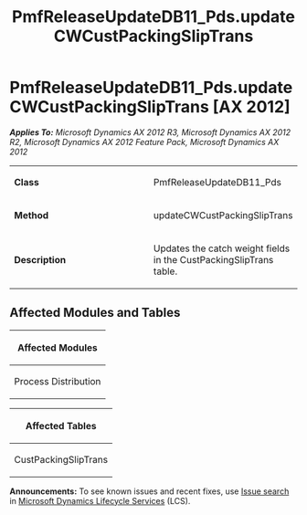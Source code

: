 ﻿---
title: PmfReleaseUpdateDB11_Pds.updateCWCustPackingSlipTrans
TOCTitle: PmfReleaseUpdateDB11_Pds.updateCWCustPackingSlipTrans
ms:assetid: 75f3693d-2500-2cb0-fe3a-ba00b9bf7552
ms:mtpsurl: https://msdn.microsoft.com/en-us/library/JJ719313(v=AX.60)
ms:contentKeyID: 49709105
ms.date: 05/18/2015
mtps_version: v=AX.60
---

# PmfReleaseUpdateDB11\_Pds.updateCWCustPackingSlipTrans [AX 2012]


_**Applies To:** Microsoft Dynamics AX 2012 R3, Microsoft Dynamics AX 2012 R2, Microsoft Dynamics AX 2012 Feature Pack, Microsoft Dynamics AX 2012_

<table>
<colgroup>
<col style="width: 50%" />
<col style="width: 50%" />
</colgroup>
<tbody>
<tr class="odd">
<td><p><strong>Class</strong></p></td>
<td><p>PmfReleaseUpdateDB11_Pds</p></td>
</tr>
<tr class="even">
<td><p><strong>Method</strong></p></td>
<td><p>updateCWCustPackingSlipTrans</p></td>
</tr>
<tr class="odd">
<td><p><strong>Description</strong></p></td>
<td><p>Updates the catch weight fields in the CustPackingSlipTrans table.</p></td>
</tr>
</tbody>
</table>


## Affected Modules and Tables

<table>
<colgroup>
<col style="width: 100%" />
</colgroup>
<thead>
<tr class="header">
<th><p>Affected Modules</p></th>
</tr>
</thead>
<tbody>
<tr class="odd">
<td><p>Process Distribution</p></td>
</tr>
</tbody>
</table>


<table>
<colgroup>
<col style="width: 100%" />
</colgroup>
<thead>
<tr class="header">
<th><p>Affected Tables</p></th>
</tr>
</thead>
<tbody>
<tr class="odd">
<td><p>CustPackingSlipTrans</p></td>
</tr>
</tbody>
</table>

  
**Announcements:** To see known issues and recent fixes, use [Issue search](http://go.microsoft.com/fwlink/?linkid=389258) in [Microsoft Dynamics Lifecycle Services](http://go.microsoft.com/fwlink/?linkid=306505) (LCS).

